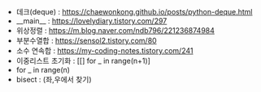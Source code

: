 - 데크(deque) : https://chaewonkong.github.io/posts/python-deque.html
- \_\_main__ : https://lovelydiary.tistory.com/297
- 위상정렬 : https://m.blog.naver.com/ndb796/221236874984
- 부분수열합 : https://sensol2.tistory.com/80
- 소수 연속합 : https://my-coding-notes.tistory.com/241
- 이중리스트 초기화 : \[\[] for \_ in range(n+1)]
- for \_ in range(n)
- bisect : (좌,우에서 찾기)